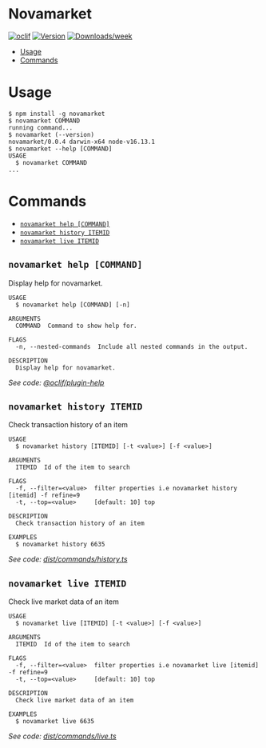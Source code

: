 Novamarket
=================


[![oclif](https://img.shields.io/badge/cli-oclif-brightgreen.svg)](https://oclif.io)
[![Version](https://img.shields.io/npm/v/novamarket.svg)](https://npmjs.org/package/novamarket)
[![Downloads/week](https://img.shields.io/npm/dw/novamarket.svg)](https://npmjs.org/package/novamarket)

<!-- toc -->
* [Usage](#usage)
* [Commands](#commands)
<!-- tocstop -->
# Usage
<!-- usage -->
```sh-session
$ npm install -g novamarket
$ novamarket COMMAND
running command...
$ novamarket (--version)
novamarket/0.0.4 darwin-x64 node-v16.13.1
$ novamarket --help [COMMAND]
USAGE
  $ novamarket COMMAND
...
```
<!-- usagestop -->
# Commands
<!-- commands -->
* [`novamarket help [COMMAND]`](#novamarket-help-command)
* [`novamarket history ITEMID`](#novamarket-history-itemid)
* [`novamarket live ITEMID`](#novamarket-live-itemid)

## `novamarket help [COMMAND]`

Display help for novamarket.

```
USAGE
  $ novamarket help [COMMAND] [-n]

ARGUMENTS
  COMMAND  Command to show help for.

FLAGS
  -n, --nested-commands  Include all nested commands in the output.

DESCRIPTION
  Display help for novamarket.
```

_See code: [@oclif/plugin-help](https://github.com/oclif/plugin-help/blob/v5.1.10/src/commands/help.ts)_

## `novamarket history ITEMID`

Check transaction history of an item

```
USAGE
  $ novamarket history [ITEMID] [-t <value>] [-f <value>]

ARGUMENTS
  ITEMID  Id of the item to search

FLAGS
  -f, --filter=<value>  filter properties i.e novamarket history [itemid] -f refine=9
  -t, --top=<value>     [default: 10] top

DESCRIPTION
  Check transaction history of an item

EXAMPLES
  $ novamarket history 6635
```

_See code: [dist/commands/history.ts](https://github.com/judedaryl/novamarket/blob/v0.0.4/dist/commands/history.ts)_

## `novamarket live ITEMID`

Check live market data of an item

```
USAGE
  $ novamarket live [ITEMID] [-t <value>] [-f <value>]

ARGUMENTS
  ITEMID  Id of the item to search

FLAGS
  -f, --filter=<value>  filter properties i.e novamarket live [itemid] -f refine=9
  -t, --top=<value>     [default: 10] top

DESCRIPTION
  Check live market data of an item

EXAMPLES
  $ novamarket live 6635
```

_See code: [dist/commands/live.ts](https://github.com/judedaryl/novamarket/blob/v0.0.4/dist/commands/live.ts)_
<!-- commandsstop -->
